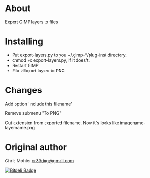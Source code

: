 About
==================

Export GIMP layers to files


Installing
==========

* Put export-layers.py to you ~/.gimp-*/plug-ins/ directory.
* chmod +x export-layers.py, if it does't.
* Restart GIMP
* File->Export layers to PNG

Changes
=======

Add option 'Include this filename'

Remove submenu "To PNG"

Cut extension from exported filename. Now it's looks like imagename-layername.png

Original author
===============

Chris Mohler <cr33dog@gmail.com>


[![Bitdeli Badge](https://d2weczhvl823v0.cloudfront.net/hazg/gimp-export-layers/trend.png)](https://bitdeli.com/free "Bitdeli Badge")


